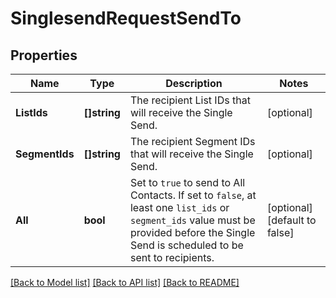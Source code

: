# SinglesendRequestSendTo

## Properties

Name | Type | Description | Notes
------------ | ------------- | ------------- | -------------
**ListIds** | **[]string** | The recipient List IDs that will receive the Single Send. |[optional] 
**SegmentIds** | **[]string** | The recipient Segment IDs that will receive the Single Send. |[optional] 
**All** | **bool** | Set to `true` to send to All Contacts. If set to `false`, at least one `list_ids` or `segment_ids` value must be provided before the Single Send is scheduled to be sent to recipients. |[optional] [default to false]

[[Back to Model list]](../README.md#documentation-for-models) [[Back to API list]](../README.md#documentation-for-api-endpoints) [[Back to README]](../README.md)


